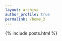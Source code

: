 ```yaml
---
layout: archive
author_profile: true
permalink: /home_2
---
```

<!-- to make it homepage remove/rename index.html and assign this file to permalink: / -->

{% include posts.html %}


 <!--  Why doesnt this foreach work? -->
 <!--  What's the difference between using .md and .html file in this case? and in general? (see another home file) -->
<!-- What's the difference between two curly braces and curly brace and percent sign tags ?
